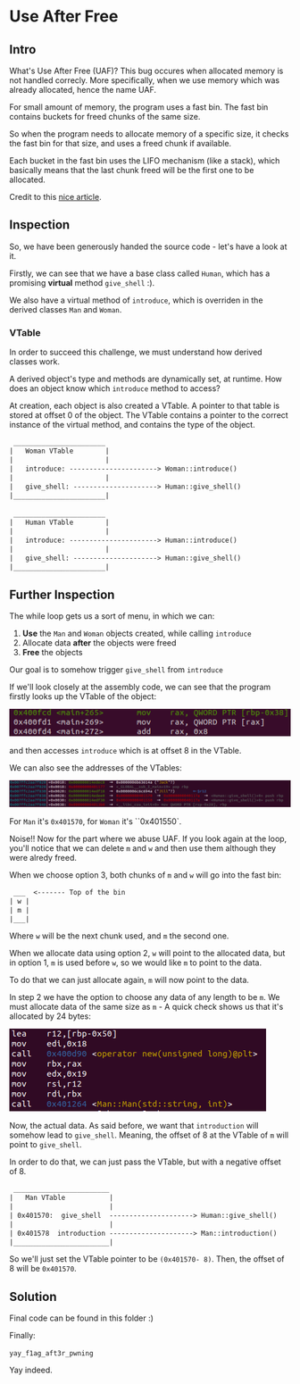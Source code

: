 # Use After Free

## Intro

What's Use After Free (UAF)? This bug occures when allocated memory is not handled correcly.
More specifically, when we use memory which was already allocated, hence the name UAF.

For small amount of memory, the program uses a fast bin. The fast bin contains buckets for freed
chunks of the same size.

So when the program needs to allocate memory of a specific size, it checks
the fast bin for that size, and uses a freed chunk if available.

Each bucket in the fast bin uses the LIFO mechanism (like a stack), which basically means
that the last chunk freed will be the first one to be allocated.

Credit to this [nice article](https://infosecwriteups.com/arming-the-use-after-free-bc174a26c5f4).

## Inspection

So, we have been generously handed the source code - let's have a look at it.

Firstly, we can see that we have a base class called `Human`, which has a promising **virtual** method `give_shell` :).

We also have a virtual method of `introduce`, which is overriden in the derived classes `Man` and `Woman`.

### VTable

In order to succeed this challenge, we must understand how derived classes work.

A derived object's type and methods are dynamically set, at runtime. How does an object know which `introduce` method to access?

At creation, each object is also created a VTable. A pointer to that table is stored at offset 0 of the object.
The VTable contains a pointer to the correct instance of the virtual method, and contains the type of the object.

```
 _______________________
|   Woman VTable        |
|                       |
|   introduce: ----------------------> Woman::introduce()
|                       |
|   give_shell: ---------------------> Human::give_shell()
|_______________________|

 _______________________
|   Human VTable        |
|                       |
|   introduce: ----------------------> Human::introduce()
|                       |
|   give_shell: ---------------------> Human::give_shell()
|_______________________|
```

## Further Inspection

The while loop gets us a sort of menu, in which we can:

1. **Use** the `Man` and `Woman` objects created, while calling `introduce`
2. Allocate data **after** the objects were freed
3. **Free** the objects

Our goal is to somehow trigger `give_shell` from `introduce`

If we'll look closely at the assembly code, we can see that the program firstly looks up the VTable of the object:

![lookup](2022-06-18-23-25-54.png)

and then accesses `introduce` which is at offset 8 in the VTable.

We can also see the addresses of the VTables:

![addresses](2022-06-18-23-26-58.png)

For `Man` it's `0x401570`, for `Woman` it's ``0x401550`.

Noise!! Now for the part where we abuse UAF.
If you look again at the loop, you'll notice that we can delete `m` and `w` and then use them although they were alredy freed.

When we choose option 3, both chunks of `m` and `w` will go into the fast bin:

```
 ___  <------- Top of the bin
| w |
| m |
|___|
```

Where `w` will be the next chunk used, and `m` the second one.

When we allocate data using option 2, `w` will point to the allocated data, but in option 1, `m` is used
before `w`, so we would like `m` to point to the data.

To do that we can just allocate again, `m` will now point to the data.

In step 2 we have the option to choose any data of any length to be `m`. We must allocate data
of the same size as `m` - A quick check shows us that it's allocated by 24 bytes:

![alloc](2022-06-18-23-39-08.png)

Now, the actual data. As said before, we want that `introduction` will somehow lead to `give_shell`.
Meaning, the offset of 8 at the VTable of `m` will point to `give_shell`.

In order to do that, we can just pass the VTable, but with a negative offset of 8.

```
 ________________________
|   Man VTable           |
|                        |
| 0x401570:  give_shell  ---------------------> Human::give_shell()
|                        |
| 0x401578  introduction ---------------------> Man::introduction()
|________________________|
```

So we'll just set the VTable pointer to be `(0x401570- 8)`. Then, the offset of 8 will be `0x401570`.

## Solution

Final code can be found in this folder :)

Finally:

`yay_f1ag_aft3r_pwning`

Yay indeed.